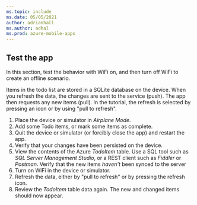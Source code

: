 ```yaml
---
ms.topic: include
ms.date: 05/05/2021
author: adrianhall
ms.author: adhal
ms.prod: azure-mobile-apps
---
```


## Test the app

In this section, test the behavior with WiFi on, and then turn off WiFi to create an offline scenario.

Items in the todo list are stored in a SQLite database on the device.  When you refresh the data, the changes are sent to the service (push). The app then requests any new items (pull).  In the tutorial, the refresh is selected by pressing an icon or by using "pull to refresh".

1. Place the device or simulator in *Airplane Mode*.
1. Add some Todo items, or mark some items as complete.
1. Quit the device or simulator (or forcibly close the app) and restart the app.
1. Verify that your changes have been persisted on the device.
1. View the contents of the Azure *TodoItem* table.  Use a SQL tool such as *SQL Server Management Studio*, or a REST client such as *Fiddler* or *Postman*. Verify that the new items *haven't* been synced to the server
1. Turn on WiFi in the device or simulator.
1. Refresh the data, either by "pull to refresh" or by pressing the refresh icon.
1. Review the *TodoItem* table data again. The new and changed items should now appear.
